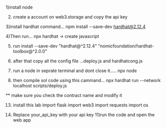 1)install node 

2) create a account on web3.storage and copy the api key
   
3)install hardhat command... npm install --save-dev hardhat@2.12.4

4)Then run... npx hardhat -> create javascript

5) run install --save-dev "hardhat@^2.12.4" "nomicfoundation/hardhat-toolbox@^2.0.0"
   
7) after that copy all the config file ...deploy.js and hardhatcong.js
   
9) run a node in seprate terminal and dont close it..... npx node
    
11) then compile sol code using this cammand... npx hardhat run --network localhost scripts/deploy.js
    
** make sure you check the contract name and modify it

13) install this lab
import  flask 
import web3
import requests
import os

14) Replace your_api_key with your api key
11)run the code and open the web app
